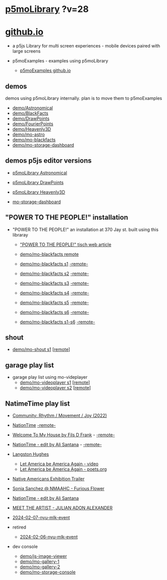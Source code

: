 # [p5moLibrary](https://github.com/molab-itp/p5moLibrary) ?v=28

# [github.io](https://molab-itp.github.io/p5moLibrary/src?v=28)

- a p5js Library for multi screen experiences - mobile devices paired with large screens

- p5moExamples - examples using p5moLibrary

  - [ p5moExamples github.io ](https://molab-itp.github.io/p5moExamples)

## demos

demos using p5moLibrary internally. plan is to move them to p5moExamples

- [demo/Astronomical](demo/Astronomical?v=28)
- [demo/BlackFacts](demo/BlackFacts?v=28)
- [demo/DrawPoints](demo/DrawPoints?v=28)
- [demo/FourierPoints](demo/FourierPoints?v=28)
- [demo/Heavenly3D](demo/Heavenly3D?v=28)
- [demo/mo-astro](demo/mo-astro?v=28)
- [demo/mo-blackfacts](demo/mo-blackfacts?v=28)
- [demo/mo-storage-dashboard](demo/mo-storage-dashboard?v=28)

## demos p5js editor versions

- [p5moLibrary Astronomical](https://editor.p5js.org/jht9629-nyu/sketches/iIIAb8KIDr)

- [p5moLibrary DrawPoints](https://editor.p5js.org/jht9629-nyu/sketches/TQyVoswjQ)

- [p5moLibrary Heavenly3D](https://editor.p5js.org/jht9629-nyu/sketches/6VM5IMP4m)

- [mo-storage-dashboard](https://editor.p5js.org/jht9629-nyu/sketches/Osz28nOS9)

## "POWER TO THE PEOPLE!" installation

- "POWER TO THE PEOPLE!" an installation at 370 Jay st. built using this libraray

  - ["POWER TO THE PEOPLE!" tisch web article](https://tisch.nyu.edu/itp/news/spring-2024/community-facing-interactive-installations-on-the-ground-floor-o)

  - [demo/mo-blackfacts remote](demo/mo-blackfacts?v=28)
  - [demo/mo-blackfacts s1](demo/mo-blackfacts?v=28&group=s1&qrcode=mo-blackfacts-qrcode-1.png) [-remote-](demo/mo-blackfacts?v=28&group=s1)
  - [demo/mo-blackfacts s2](demo/mo-blackfacts?v=28&group=s2&qrcode=mo-blackfacts-qrcode-2.png) [-remote-](demo/mo-blackfacts?v=28&group=s2)
  - [demo/mo-blackfacts s3](demo/mo-blackfacts?v=28&group=s3&qrcode=mo-blackfacts-qrcode-3.png) [-remote-](demo/mo-blackfacts?v=28&group=s3)
  - [demo/mo-blackfacts s4](demo/mo-blackfacts?v=28&group=s4&qrcode=mo-blackfacts-qrcode-4.png) [-remote-](demo/mo-blackfacts?v=28&group=s4)
  - [demo/mo-blackfacts s5](demo/mo-blackfacts?v=28&group=s5&qrcode=mo-blackfacts-qrcode-5.png) [-remote-](demo/mo-blackfacts?v=28&group=s5)
  - [demo/mo-blackfacts s6](demo/mo-blackfacts?v=28&group=s6&qrcode=mo-blackfacts-qrcode-6.png) [-remote-](demo/mo-blackfacts?v=28&group=s6)
  - [demo/mo-blackfacts s1-s6](demo/mo-blackfacts?v=28&group=s1,s2,s3,s4,s5,s6&qrcode=mo-blackfacts-qrcode-1-6.png) [-remote-](demo/mo-blackfacts?v=28&group=s1,s2,s3,s4,s5,s6)

## shout

- [demo/mo-shout s1](demo/mo-shout?v=28&group=s1&qrcode=mo-shout-qrcode-1.png) [[remote](qrcode/mo-shout.html?v=28&group=s1)]
<!-- https://molab-itp.github.io/p5moLibrary/src/qrcode/mo-shout.html?group=s1 -->

## garage play list

- garage play list using mo-videplayer
  - [demo/mo-videoplayer s1](demo/mo-videoplayer?v=28&group=s1&qrcode=mo-videoplayer-qrcode-1.png)
    [[remote](qrcode/mo-videoplayer.html?v=28&group=s1)]
  - [demo/mo-videoplayer s2](demo/mo-videoplayer?v=28&group=s2&qrcode=mo-videoplayer-qrcode-2.png)
    [[remote](qrcode/mo-videoplayer.html?v=28&group=s2)]

## NatimeTime play list

- [Community: Rhythm / Movement / Joy (2022)](demo/mo-videoplayer/index.html?playlist=8HfVf69nUX0)

- [NationTime](demo/mo-videoplayer/index.html?qrcode=NationTime.png) [-remote-](demo/mo-videoplayer/index.html)

- [Welcome To My House by Fils D Frank](demo/mo-videoplayer/?playlist=kinLtCLHYvo&title=Welcome%20To%20My%20House%20by%20Fils%20D%20Frank&qrcode=NationTime.png) - [-remote-](demo/mo-videoplayer/?playlist=kinLtCLHYvo&title=Welcome%20To%20My%20House%20by%20Fils%20D%20Frank)

- [NationTime - edit by Ali Santana](demo/mo-videoplayer/?playlist=-UtKxghWlvY&title=NationTime%20-%20ELUCID%20-%20BETAMAX&qrcode=NationTime.png) - [-remote-](demo/mo-videoplayer/?playlist=-UtKxghWlvY&title=NationTime%20-%20ELUCID%20-%20BETAMAX)

- [Langston Hughes ](demo/BlackFacts?playlist=XzI3huqpCi4)

  - [Let America be America Again - video](demo/mo-blackfacts?playlist=CFNM8GB_Yp0&title=%E2%98%85)
  - [Let America be America Again - poets.org](https://poets.org/poem/let-america-be-america-again)

- [Native Americans Exhibition Trailer](demo/BlackFacts?playlist=hpjNGTYvpxw)

- [Sonia Sanchez @ NMAAHC - Furious Flower](demo/mo-blackfacts?playlist=FNLp8e-cfgk&title=Sonia%20Sanchez)

- [NationTime - edit by Ali Santana](demo/mo-videoplayer?playlist=-UtKxghWlvY&title=NationTime%20-%20ELUCID%20-%20BETAMAX&qrcode=NationTime.png)

- [MEET THE ARTIST - JULIAN ADON ALEXANDER](demo/mo-blackfacts?playlist=wk0La_2igws&title=MEET%20THE%20ARTIST%20-%20JULIAN%20ADON%20ALEXANDE%20-%20What%20it%20is&qrcode=JULIAN.png)

- [2024-02-07-nyu-mlk-event](demo/mo-blackfacts?playlist=lG758MniLYg&qrcode=annoucement-01.png&title=2024-02-07-nyu-mlk-event)

- retired

  - [2024-02-06-nyu-mlk-event](demo/mo-blackfacts?playlist=zbRz5xTaLYI&qrcode=annoucement-01.png&title=2024-02-06-nyu-mlk-event)
  <!-- - [Weapons of White Destruction - TJ](demo/mo-blackfacts?playlist=ob8YQPGJiHY&title=Weapons%20of%20White%20Destruction%20-%20TJ&&qrcode=TJ.png) -->

- dev console

  - [demo/js-image-viewer](demo/js-image-viewer?v=28)
  - [demo/mo-gallery-1](demo/mo-gallery-1?v=28)
  - [demo/mo-gallery-2](demo/mo-gallery-2?v=28)
  - [demo/mo-storage-console](demo/mo-storage-console?v=28)

<!--

- retired
  - [demo/mo-astro-host-0](demo/mo-astro-host-0?v=28)
  - [demo/mo-astro-host-1](demo/mo-astro-host-1?v=28)
  - [demo/mo-astro-remote-0](demo/mo-astro-remote-0?v=28)
  - [demo/mo-astro-remote-1](demo/mo-astro-remote-1?v=28)

  - [demo/mo-blackfacts-host](demo/mo-blackfacts-host?v=28)
  - [demo/mo-blackfacts-remote](demo/mo-blackfacts-remote?v=28)

# https://www.youtube.com/watch?v=hpjNGTYvpxw
# The Land Carries Our Ancestors: Contemporary Art by Native Americans Exhibition Trailer

 -->
